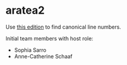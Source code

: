 # aratea2

Use [this edition](https://github.com/HCMID/germanicus/blob/master/aratea-breysig-1899.cex) to find canonical line numbers.

Initial team members with host role:

- Sophia Sarro
- Anne-Catherine Schaaf
